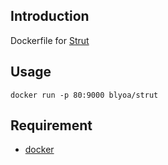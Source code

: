 ## Introduction

Dockerfile for [Strut](https://github.com/tantaman/Strut)


## Usage

    docker run -p 80:9000 blyoa/strut


## Requirement

- [docker](https://www.docker.com/)
